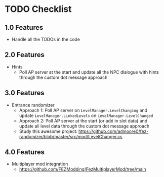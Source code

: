 # TODO Checklist

## 1.0 Features

- Handle all the TODOs in the code

## 2.0 Features

- Hints
  - Poll AP server at the start and update all the NPC dialogue with hints through the custom dot message approach

## 3.0 Features

- Entrance randomizer
  - Approach 1: Poll AP server on `LevelManager.LevelChanging` and update `LevelManager.LinkedLevels` on `LevelManager.LevelChanged`
  - Approach 2: Poll AP server at the start (or add in slot data) and update all level data through the custom dot message approach
  - Study this awesome project: <https://github.com/admoore0/fez-randomizer/blob/master/src/mod/LevelChanger.cs>

## 4.0 Features

- Multiplayer mod integration
  - <https://github.com/FEZModding/FezMultiplayerMod/tree/main>
